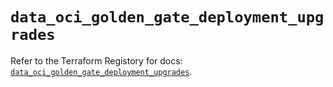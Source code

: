 # `data_oci_golden_gate_deployment_upgrades`

Refer to the Terraform Registory for docs: [`data_oci_golden_gate_deployment_upgrades`](https://registry.terraform.io/providers/oracle/oci/6.18.0/docs/data-sources/golden_gate_deployment_upgrades).
